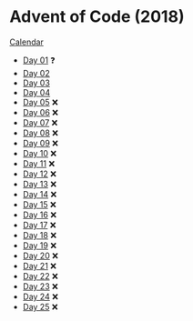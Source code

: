# Advent of Code (2018)

[Calendar](https://adventofcode.com/2018)

- [Day 01](day01/day01.py) :question:
- [Day 02](day02/day02.py)
- [Day 03](day03/day03.py)
- [Day 04](day04/day04.py)
- [Day 05](day05/day05.py) :x:
- [Day 06](day06/day06.py) :x:
- [Day 07](day07/day07.py) :x:
- [Day 08](day08/day08.py) :x:
- [Day 09](day09/day09.py) :x:
- [Day 10](day10/day10.py) :x:
- [Day 11](day11/day11.py) :x:
- [Day 12](day12/day12.py) :x:
- [Day 13](day13/day13.py) :x:
- [Day 14](day14/day14.py) :x:
- [Day 15](day15/day15.py) :x:
- [Day 16](day16/day16.py) :x:
- [Day 17](day17/day17.py) :x:
- [Day 18](day18/day18.py) :x:
- [Day 19](day19/day19.py) :x:
- [Day 20](day20/day20.py) :x:
- [Day 21](day21/day21.py) :x:
- [Day 22](day22/day22.py) :x:
- [Day 23](day23/day23.py) :x:
- [Day 24](day24/day24.py) :x:
- [Day 25](day25/day25.py) :x:
